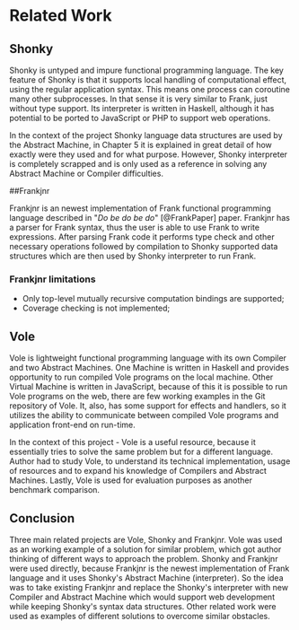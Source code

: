 # Related Work

## Shonky

Shonky is untyped and impure functional programming language. The key feature of Shonky is that it
supports local handling of computational effect, using the regular application syntax.
This means one process can coroutine many other subprocesses. In that sense it is very similar to Frank,
just without type support. Its interpreter is written in Haskell, although it has potential to be ported
to JavaScript or PHP to support web operations.

In the context of the project Shonky language data structures are used by the Abstract Machine, in Chapter
5 it is explained in great detail of how exactly were they used and for what purpose. However,
Shonky interpreter is completely scrapped and is only used as a reference in solving any Abstract
Machine or Compiler difficulties.  

##Frankjnr

Frankjnr is an newest implementation of Frank functional programming language described in
"*Do be do be do*" [@FrankPaper] paper. Frankjnr has a parser for Frank syntax, thus the user is able
to use Frank to write expressions. After parsing Frank code it performs
type check and other necessary operations followed by compilation to Shonky supported data structures 
which are then used by Shonky interpreter to run Frank. 

### Frankjnr limitations

* Only top-level mutually recursive computation bindings are supported;
* Coverage checking is not implemented;


## Vole

Vole is lightweight functional programming language with its own Compiler and two Abstract Machines. 
One Machine is written in Haskell and provides opportunity to run compiled Vole programs on the local 
machine.
Other Virtual Machine is written in JavaScript, because of this it is possible to run Vole programs
on the web, there are few working examples in the Git repository of Vole. It, also, has some support
for effects and handlers, so it utilizes the ability to communicate between compiled Vole programs and
application front-end on run-time.

In the context of this project - Vole is a useful resource, because it essentially tries to
solve the same problem but for a different language. Author had to study Vole, to 
understand its technical implementation, usage of resources and to expand his knowledge of Compilers 
and Abstract Machines. Lastly, Vole is used for evaluation purposes as another benchmark comparison. 

## Conclusion

Three main related projects are Vole, Shonky and Frankjnr. Vole was used as an working example of a solution
for similar problem, which got author thinking of different ways to approach the problem. Shonky and
Frankjnr were used directly, because Frankjnr is the newest implementation of Frank language and it uses
Shonky's Abstract Machine (interpreter). So the idea was to take existing Frankjnr and replace the Shonky's
interpreter with new Compiler and Abstract Machine which would support web development while keeping
Shonky's syntax data structures. Other related work were used as examples of different solutions to 
overcome similar obstacles. 

